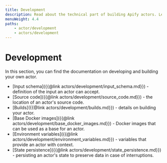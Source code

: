 ```yaml
---
title: Development
description: Read about the technical part of building Apify actors. Learn to define actor inputs, build new versions, persist actor state and choose base Docker images.
menuWeight: 4.4
paths:
    - actor/development
    - actors/development
---
```


# Development

In this section, you can find the documentation on developing and building your own actor.

*   [Input schema]({{@link actors/development/input_schema.md}}) - definition of the input an actor can accept.
*   [Source code]({{@link actors/development/source_code.md}}) - the location of an actor's source code.
*   [Builds]({{@link actors/development/builds.md}}) - details on building your actor.
*   [Base Docker images]({{@link actors/development/base_docker_images.md}}) - Docker images that can be used as a base for an actor.
*   [Environment variables]({{@link actors/development/environment_variables.md}}) - variables that provide an actor with context.
*   [State persistence]({{@link actors/development/state_persistence.md}}) - persisting an actor's state to preserve data in case of interruptions.
